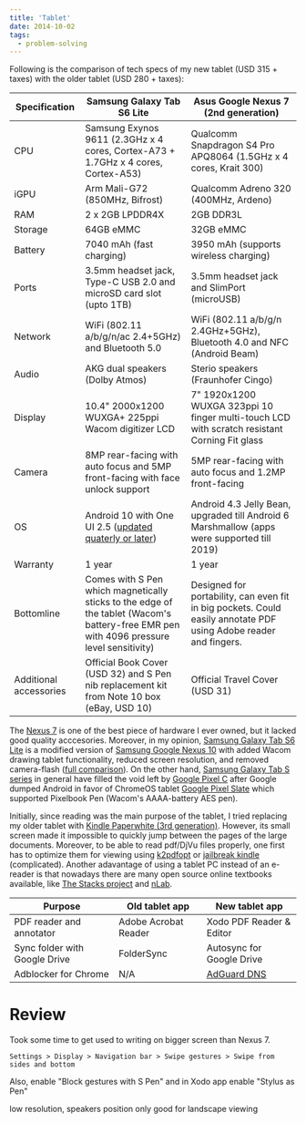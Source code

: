 ```yaml
---
title: 'Tablet'
date: 2014-10-02
tags:
  - problem-solving
---
```


Following is the comparison of tech specs of my new tablet (USD 315 + taxes) with the older tablet (USD 280 + taxes):

| Specification | Samsung Galaxy Tab S6 Lite | Asus Google Nexus 7 (2nd generation) |
| --------------| -------------------------- | ------------------------------------ |
| CPU | Samsung Exynos 9611 (2.3GHz x 4 cores, Cortex-A73 + 1.7GHz x 4 cores, Cortex-A53) | Qualcomm Snapdragon S4 Pro APQ8064 (1.5GHz x 4 cores, Krait 300)|
| iGPU | Arm	Mali-G72 (850MHz, Bifrost) | Qualcomm Adreno 320 (400MHz, Ardeno)|
| RAM | 2 x 2GB LPDDR4X | 2GB DDR3L|
| Storage | 64GB eMMC |  32GB eMMC|
| Battery | 7040 mAh (fast charging) | 3950 mAh (supports wireless charging)|
| Ports | 3.5mm headset jack,  Type-C USB 2.0 and microSD card slot (upto 1TB) | 3.5mm headset jack and SlimPort (microUSB)|
| Network | WiFi (802.11 a/b/g/n/ac 2.4+5GHz) and Bluetooth 5.0 | WiFi (802.11 a/b/g/n 2.4GHz+5GHz), Bluetooth 4.0 and NFC (Android Beam)|
| Audio | AKG dual speakers (Dolby Atmos) | Sterio speakers (Fraunhofer Cingo)|
| Display |10.4" 2000x1200 WUXGA+ 225ppi Wacom digitizer LCD | 7" 1920x1200 WUXGA 323ppi 10 finger multi-touch LCD with scratch resistant Corning Fit glass| 
| Camera |  8MP rear-facing with auto focus and 5MP front-facing with face unlock support |  5MP rear-facing with auto focus and 1.2MP front-facing |
| OS | Android 10 with One UI 2.5 ([updated quaterly or later](https://security.samsungmobile.com/workScope.smsb)) | Android 4.3 Jelly Bean, upgraded till Android 6 Marshmallow (apps were supported till 2019)| 
| Warranty | 1 year | 1 year |
| Bottomline | Comes with S Pen which magnetically sticks to the edge of the tablet (Wacom's battery-free EMR pen with 4096 pressure level sensitivity) | Designed for portability, can even fit in big pockets. Could easily annotate PDF using Adobe reader and fingers.|
| Additional accessories| Official Book Cover (USD 32) and S Pen nib replacement kit from Note 10 box (eBay, USD 10) |  Official Travel Cover (USD 31) |

The [Nexus 7](https://gkorpal.github.io/files/nexus-7.pdf) is one of the best piece of hardware I ever owned, but it lacked good quality acccesories. Moreover, in my opinion, [Samsung Galaxy Tab S6 Lite](https://gkorpal.github.io/files/s6-lite.pdf) is a modified version of [Samsung Google Nexus 10](https://gkorpal.github.io/files/nexus-10.pdf) with added Wacom drawing tablet functionality, reduced screen resolution, and removed camera-flash ([full comparison](https://versus.com/en/google-nexus-10-vs-samsung-galaxy-tab-s6-lite-wi-fi)). On the other hand, [Samsung Galaxy Tab S series](https://en.wikipedia.org/wiki/Samsung_Galaxy_S_series#Tablets) in general have filled the void left by [Google Pixel C](https://support.google.com/pixel/pixel-c/?hl=en#topic=7186644) after Google dumped Android in favor of ChromeOS tablet [Google Pixel Slate](https://support.google.com/pixelslate/#topic=9116377) which supported Pixelbook Pen (Wacom's AAAA-battery AES pen).

Initially, since reading was the main purpose of the tablet, I tried replacing my older tablet with [Kindle Paperwhite (3rd generation)](https://en.wikipedia.org/wiki/Amazon_Kindle#Kindle_Paperwhite_(third_generation)). However, its small screen made it impossible to quickly jump between the pages of the large documents. Moreover, to be able to read pdf/DjVu files properly, one first has to optimize them for viewing using [k2pdfopt](https://www.willus.com/k2pdfopt/) or [jailbreak kindle](https://decryptronics.github.io/electronics/2020/07/12/jailbreaking-my-kindle-paperwhite-3.html) (complicated). Another adavantage of using a tablet PC instead of an e-reader is that nowadays there are many open source online textbooks available, like [The Stacks project](https://stacks.math.columbia.edu/) and [nLab](https://ncatlab.org/nlab/show/mathematics).

<!---
For Apple products you pay the premium price for better support but at the same time limited by the company. I feel suffocated by Microsoft/Apple/Amazon devices since you pay them to control your choices, whereas with open-source approach taken by Google, people are allowed to experiment. Moreover, Android updates, like Linux, are modular. For example, Google Pixel 3a (USD 399 + taxes) was released with Android 9 (May 2019) and is supposed to be supported for at least 3 years (May 2022) i.e. until Android 12. What this means is that, it will be safe to use Pixel 3a for 
--->

| Purpose | Old tablet app | New tablet app |
| -------- | -----------  |----------------- |
| PDF reader and annotator | Adobe Acrobat Reader | Xodo PDF Reader & Editor |
| Sync folder with Google Drive | FolderSync | Autosync for Google Drive |
| Adblocker for Chrome | N/A | [AdGuard DNS](https://kb.adguard.com/en/dns/setup-guide#setting-up-adguard-dns-for-mobile-connections-android-9)|

# Review

Took some time to get used to writing on bigger screen than Nexus 7. 

`Settings > Display > Navigation bar > Swipe gestures > Swipe from sides and bottom` 

Also, enable "Block gestures with S Pen" and in Xodo app enable "Stylus as Pen"

low resolution, speakers position only good for landscape viewing
